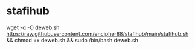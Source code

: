 # stafihub
wget -q -O deweb.sh https://raw.githubusercontent.com/encipher88/stafihub/main/stafihub.sh && chmod +x deweb.sh && sudo /bin/bash deweb.sh
